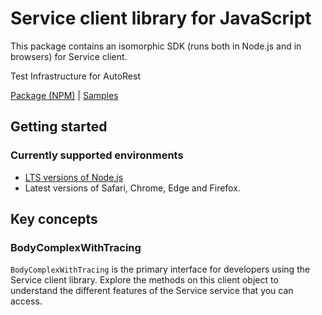 # Service client library for JavaScript

This package contains an isomorphic SDK (runs both in Node.js and in browsers) for Service client.

Test Infrastructure for AutoRest

[Package (NPM)](https://www.npmjs.com/package/@msinternal/body-complex-tracing) |
[Samples](https://github.com/Azure-Samples/azure-samples-js-management)

## Getting started

### Currently supported environments

- [LTS versions of Node.js](https://nodejs.org/about/releases/)
- Latest versions of Safari, Chrome, Edge and Firefox.




## Key concepts

### BodyComplexWithTracing

`BodyComplexWithTracing` is the primary interface for developers using the Service client library. Explore the methods on this client object to understand the different features of the Service service that you can access.

